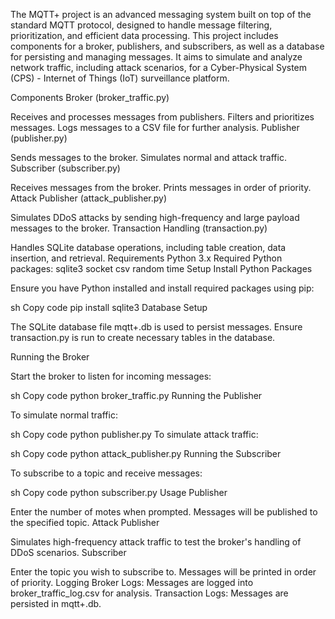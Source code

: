 The MQTT+ project is an advanced messaging system built on top of the standard MQTT protocol, designed to handle message filtering, prioritization, and efficient data processing. This project includes components for a broker, publishers, and subscribers, as well as a database for persisting and managing messages. It aims to simulate and analyze network traffic, including attack scenarios, for a Cyber-Physical System (CPS) - Internet of Things (IoT) surveillance platform.

Components
Broker (broker_traffic.py)

Receives and processes messages from publishers.
Filters and prioritizes messages.
Logs messages to a CSV file for further analysis.
Publisher (publisher.py)

Sends messages to the broker.
Simulates normal and attack traffic.
Subscriber (subscriber.py)

Receives messages from the broker.
Prints messages in order of priority.
Attack Publisher (attack_publisher.py)

Simulates DDoS attacks by sending high-frequency and large payload messages to the broker.
Transaction Handling (transaction.py)

Handles SQLite database operations, including table creation, data insertion, and retrieval.
Requirements
Python 3.x
Required Python packages:
sqlite3
socket
csv
random
time
Setup
Install Python Packages

Ensure you have Python installed and install required packages using pip:

sh
Copy code
pip install sqlite3
Database Setup

The SQLite database file mqtt+.db is used to persist messages. Ensure transaction.py is run to create necessary tables in the database.

Running the Broker

Start the broker to listen for incoming messages:

sh
Copy code
python broker_traffic.py
Running the Publisher

To simulate normal traffic:

sh
Copy code
python publisher.py
To simulate attack traffic:

sh
Copy code
python attack_publisher.py
Running the Subscriber

To subscribe to a topic and receive messages:

sh
Copy code
python subscriber.py
Usage
Publisher

Enter the number of motes when prompted.
Messages will be published to the specified topic.
Attack Publisher

Simulates high-frequency attack traffic to test the broker's handling of DDoS scenarios.
Subscriber

Enter the topic you wish to subscribe to.
Messages will be printed in order of priority.
Logging
Broker Logs: Messages are logged into broker_traffic_log.csv for analysis.
Transaction Logs: Messages are persisted in mqtt+.db.
